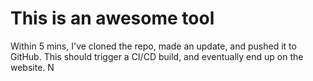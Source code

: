 # This is an awesome tool
Within 5 mins, I've cloned the repo, made an update, and pushed it to GitHub. This should trigger a CI/CD build, and eventually end up on the website.
N